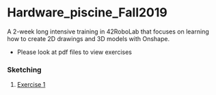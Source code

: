 # Hardware_piscine_Fall2019
A 2-week long intensive training in 42RoboLab that focuses on learning how to create 2D drawings and 3D models with Onshape. 
* Please look at pdf files to view exercises

### Sketching
1. [Exercise 1](https://cad.onshape.com/documents/db0cdd1325439da6d861f81f/w/9fdde3812054e8b56cff66ee/e/92b78f88d790924ba4b22ab2 "Exericse 1")
